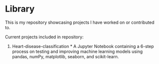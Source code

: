 # Library

This is my repository showcasing projects I have worked on or contributed to.

Current projects included in repository:
  1. Heart-disease-classification 
    * A Jupyter Notebook containing a 6-step process on testing and improving machine learning models using pandas, numPy, matplotlib, seaborn, and scikit-learn.
